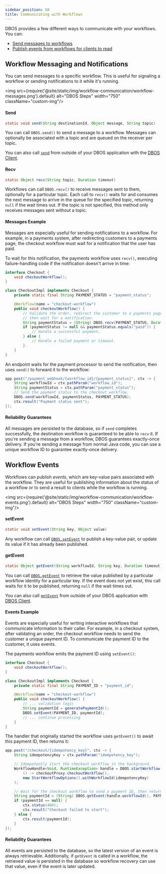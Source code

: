```yaml
---
sidebar_position: 50
title: Communicating with Workflows
---
```


DBOS provides a few different ways to communicate with your workflows.
You can:

- [Send messages to workflows](#workflow-messaging-and-notifications)
- [Publish events from workflows for clients to read](#workflow-events)


## Workflow Messaging and Notifications
You can send messages to a specific workflow.
This is useful for signaling a workflow or sending notifications to it while it's running.

<img src={require('@site/static/img/workflow-communication/workflow-messages.png').default} alt="DBOS Steps" width="750" className="custom-img"/>

#### Send

```java
static void send(String destinationId, Object message, String topic)
```

You can call `DBOS.send()` to send a message to a workflow.
Messages can optionally be associated with a topic and are queued on the receiver per topic.

You can also call [`send`](../reference/client.md#send) from outside of your DBOS application with the [DBOS Client](../reference/client.md).

#### Recv

```java
static Object recv(String topic, Duration timeout)
```

Workflows can call `DBOS.recv()` to receive messages sent to them, optionally for a particular topic.
Each call to `recv()` waits for and consumes the next message to arrive in the queue for the specified topic, returning `null` if the wait times out.
If the topic is not specified, this method only receives messages sent without a topic.

#### Messages Example

Messages are especially useful for sending notifications to a workflow.
For example, in a payments system, after redirecting customers to a payments page, the checkout workflow must wait for a notification that the user has paid.

To wait for this notification, the payments workflow uses `recv()`, executing failure-handling code if the notification doesn't arrive in time:

```java
interface Checkout {
    void checkoutWorkflow();
}

class CheckoutImpl implements Checkout {
    private static final String PAYMENT_STATUS = "payment_status";

    @Workflow(name = "checkout-workflow")
    public void checkoutWorkflow() {
        // Validate the order, redirect the customer to a payments page,
        // then wait for a notification.
        String paymentStatus = (String) DBOS.recv(PAYMENT_STATUS, Duration.ofSeconds(60));
        if (paymentStatus != null && paymentStatus.equals("paid")) {
            // Handle a successful payment.
        } else {
            // Handle a failed payment or timeout.
        }
    }
}
```

An endpoint waits for the payment processor to send the notification, then uses `send()` to forward it to the workflow:

```java
app.post("/payment_webhook/{workflow_id}/{payment_status}", ctx -> {
    String workflowId = ctx.pathParam("workflow_id");
    String paymentStatus = ctx.pathParam("payment_status");
    // Send the payment status to the checkout workflow.
    DBOS.send(workflowId, paymentStatus, PAYMENT_STATUS);
    ctx.result("Payment status sent");
});
```

#### Reliability Guarantees

All messages are persisted to the database, so if `send` completes successfully, the destination workflow is guaranteed to be able to `recv` it.
If you're sending a message from a workflow, DBOS guarantees exactly-once delivery.
If you're sending a message from normal Java code, you can use a unique workflow ID to guarantee exactly-once delivery.

## Workflow Events

Workflows can publish _events_, which are key-value pairs associated with the workflow.
They are useful for publishing information about the status of a workflow or to send a result to clients while the workflow is running.

<img src={require('@site/static/img/workflow-communication/workflow-events.png').default} alt="DBOS Steps" width="750" className="custom-img"/>

#### setEvent

```java
static void setEvent(String key, Object value)
```

Any workflow can call [`DBOS.setEvent`](../reference/methods.md#setevent) to publish a key-value pair, or update its value if it has already been published.

#### getEvent

```java
static Object getEvent(String workflowId, String key, Duration timeout)
```

You can call [`DBOS.getEvent`](../reference/methods.md#getevent) to retrieve the value published by a particular workflow identity for a particular key.
If the event does not yet exist, this call waits for it to be published, returning `null` if the wait times out.

You can also call [`getEvent`](../reference/client.md#getevent) from outside of your DBOS application with [DBOS Client](../reference/client.md).

#### Events Example

Events are especially useful for writing interactive workflows that communicate information to their caller.
For example, in a checkout system, after validating an order, the checkout workflow needs to send the customer a unique payment ID.
To communicate the payment ID to the customer, it uses events.

The payments workflow emits the payment ID using `setEvent()`:

```java
interface Checkout {
    void checkoutWorkflow();
}

class CheckoutImpl implements Checkout {
    private static final String PAYMENT_ID = "payment_id";

    @Workflow(name = "checkout-workflow")
    public void checkoutWorkflow() {
        // ... validation logic
        String paymentId = generatePaymentId();
        DBOS.setEvent(PAYMENT_ID, paymentId);
        // ... continue processing
    }
}
```

The handler that originally started the workflow uses `getEvent()` to await this payment ID, then returns it:

```java
app.post("/checkout/{idempotency_key}", ctx -> {
    String idempotencyKey = ctx.pathParam("idempotency_key");

    // Idempotently start the checkout workflow in the background.
    WorkflowHandle<Void, RuntimeException> handle = DBOS.startWorkflow(
        () -> checkoutProxy.checkoutWorkflow(),
        new StartWorkflowOptions().withWorkflowId(idempotencyKey)
    );

    // Wait for the checkout workflow to send a payment ID, then return it.
    String paymentId = (String) DBOS.getEvent(handle.workflowId(), PAYMENT_ID, Duration.ofSeconds(60));
    if (paymentId == null) {
        ctx.status(404);
        ctx.result("Checkout failed to start");
    } else {
        ctx.result(paymentId);
    }
});
```

#### Reliability Guarantees

All events are persisted to the database, so the latest version of an event is always retrievable.
Additionally, if `getEvent` is called in a workflow, the retrieved value is persisted in the database so workflow recovery can use that value, even if the event is later updated.
